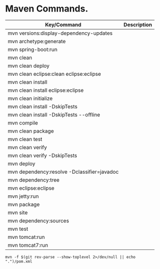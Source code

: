 # Maven Commands.





| Key/Command                                        | Description                                           |
| -------------------------------------------------- | ----------------------------------------------------- |
| mvn versions:display-dependency-updates            |                                                       | 
| mvn archetype:generate                             |                                                       |
| mvn spring-boot:run                                |                                                       |
| mvn clean                                          |                                                       |
| mvn clean deploy                                   |                                                       |
| mvn clean eclipse:clean eclipse:eclipse            |                                                       |
| mvn clean install                                  |                                                       |
| mvn clean install eclipse:eclipse                  |                                                       |
| mvn clean initialize                               |                                                       |
| mvn clean install -DskipTests                      |                                                       |
| mvn clean install -DskipTests --offline            |                                                       |
| mvn compile                                        |                                                       |
| mvn clean package                                  |                                                       |
| mvn clean test                                     |                                                       |
| mvn clean verify                                   |                                                       |
| mvn clean verify -DskipTests                       |                                                       |
| mvn deploy                                         |                                                       |
| mvn dependency:resolve -Dclassifier=javadoc        |                                                       |
| mvn dependency:tree                                |                                                       |
| mvn eclipse:eclipse                                |                                                       |
| mvn jetty:run                                      |                                                       |
| mvn package                                        |                                                       |
| mvn site                                           |                                                       |
| mvn dependency:sources                             |                                                       |
| mvn test                                           |                                                       |
| mvn tomcat:run                                     |                                                       |
| mvn tomcat7:run                                    |                                                       |

`mvn -f $(git rev-parse --show-toplevel 2>/dev/null || echo ".")/pom.xml`
